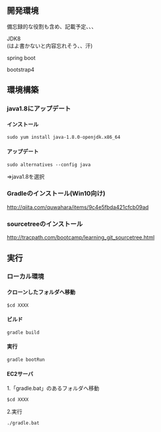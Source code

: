 ## 開発環境
備忘録的な役割も含め、記載予定、、、

JDK8  
(はよ書かないと内容忘れそう、、汗)

spring boot

bootstrap4  


## 環境構築
### java1.8にアップデート

#### インストール
```sudo yum install java-1.8.0-openjdk.x86_64```

#### アップデート
```sudo alternatives --config java```

⇒java1.8を選択

 
### Gradleのインストール(Win10向け)

http://qiita.com/quwahara/items/9c4e5fbda421cfcb09ad

 
### sourcetreeのインストール

http://tracpath.com/bootcamp/learning_git_sourcetree.html
 
 
## 実行

### ローカル環境
#### クローンしたフォルダへ移動

```$cd XXXX```

#### ビルド

```gradle build```

#### 実行

```gradle bootRun```

#### EC2サーバ
1.「gradle.bat」のあるフォルダへ移動

```$cd XXXX```

2.実行

```./gradle.bat```
